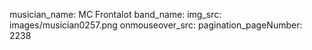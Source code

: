 musician_name: MC Frontalot
band_name: 
img_src: images/musician0257.png
onmouseover_src: 
pagination_pageNumber: 2238